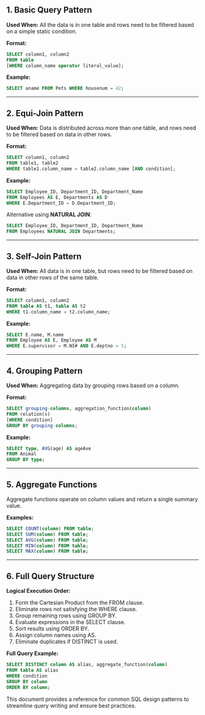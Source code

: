 ## 1. Basic Query Pattern

**Used When:** All the data is in one table and rows need to be filtered based on a simple static condition.

**Format:**

```sql
SELECT column1, column2
FROM table
[WHERE column_name operator literal_value];
```

**Example:**

```sql
SELECT aname FROM Pets WHERE housenum = 42;
```

---

## 2. Equi-Join Pattern

**Used When:** Data is distributed across more than one table, and rows need to be filtered based on data in other rows.

**Format:**

```sql
SELECT column1, column2
FROM table1, table2
WHERE table1.column_name = table2.column_name [AND condition];
```

**Example:**

```sql
SELECT Employee_ID, Department_ID, Department_Name
FROM Employees AS E, Departments AS D
WHERE E.Department_ID = D.Department_ID;
```

Alternative using **NATURAL JOIN**:

```sql
SELECT Employee_ID, Department_ID, Department_Name
FROM Employees NATURAL JOIN Departments;
```

---

## 3. Self-Join Pattern

**Used When:** All data is in one table, but rows need to be filtered based on data in other rows of the same table.

**Format:**

```sql
SELECT column1, column2
FROM table AS t1, table AS t2
WHERE t1.column_name = t2.column_name;
```

**Example:**

```sql
SELECT E.name, M.name
FROM Employee AS E, Employee AS M
WHERE E.supervisor = M.NI# AND E.deptno = 5;
```

---

## 4. Grouping Pattern

**Used When:** Aggregating data by grouping rows based on a column.

**Format:**

```sql
SELECT grouping-columns, aggregation_function(column)
FROM relation(s)
[WHERE condition]
GROUP BY grouping-columns;
```

**Example:**

```sql
SELECT type, AVG(age) AS ageAve
FROM Animal
GROUP BY type;
```

---

## 5. Aggregate Functions

Aggregate functions operate on column values and return a single summary value.

**Examples:**

```sql
SELECT COUNT(column) FROM table;
SELECT SUM(column) FROM table;
SELECT AVG(column) FROM table;
SELECT MIN(column) FROM table;
SELECT MAX(column) FROM table;
```

---

## 6. Full Query Structure

**Logical Execution Order:**

1. Form the Cartesian Product from the FROM clause.
2. Eliminate rows not satisfying the WHERE clause.
3. Group remaining rows using GROUP BY.
4. Evaluate expressions in the SELECT clause.
5. Sort results using ORDER BY.
6. Assign column names using AS.
7. Eliminate duplicates if DISTINCT is used.

**Full Query Example:**

```sql
SELECT DISTINCT column AS alias, aggregate_function(column)
FROM table AS alias
WHERE condition
GROUP BY column
ORDER BY column;
```

This document provides a reference for common SQL design patterns to streamline query writing and ensure best practices.